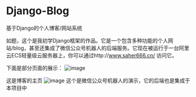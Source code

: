 # Django-Blog
基于Django的个人博客/网站系统

如题，这个是我初学Django框架的作品。它是一个包含多种功能的个人网站/blog，甚至还集成了微信公众号机器人的后端服务。它现在被运行于一台阿里云ECS轻量级云服务器上，你可以通过http://www.saher666.cn/ 访问它。

下面是部分页面的展示：
![image](https://user-images.githubusercontent.com/59269520/120790678-d7ee0080-c565-11eb-8347-6bf18d9ed53d.png)

这是博客的主页
![image](https://user-images.githubusercontent.com/59269520/120790585-bb51c880-c565-11eb-8358-88e501ac23a0.png)
这个是微信公众号机器人的演示，它的后端也是集成于本项目中
